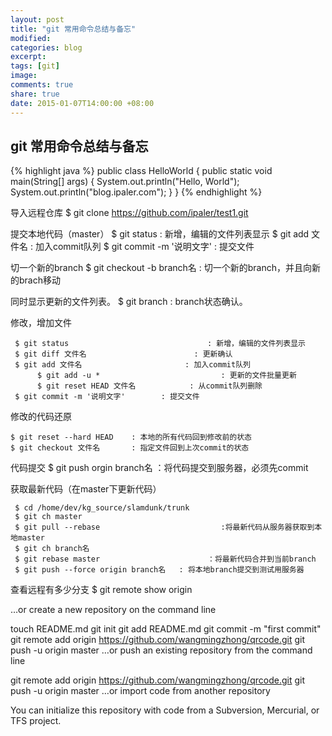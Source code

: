 ```yaml
---
layout: post
title: "git 常用命令总结与备忘"
modified:
categories: blog
excerpt:
tags: [git]
image:
comments: true
share: true
date: 2015-01-07T14:00:00 +08:00
---
```



## git 常用命令总结与备忘

{% highlight java %}
    public class HelloWorld {
        public static void main(String[] args) {
            System.out.println("Hello, World");
            System.out.println("blog.ipaler.com");
        }
    }
{% endhighlight %}

导入远程仓库
$ git clone https://github.com/ipaler/test1.git

提交本地代码（master）
$ git status                               : 新增，编辑的文件列表显示
$ git add 文件名                           : 加入commit队列
$ git commit -m '说明文字'                 : 提交文件

切一个新的branch
     $ git checkout -b branch名         : 切一个新的branch，并且向新的brach移动

同时显示更新的文件列表。
     $ git branch                               : branch状态确认。

修改，增加文件

     $ git status                               : 新增，编辑的文件列表显示
     $ git diff 文件名                        : 更新确认   
     $ git add 文件名                       : 加入commit队列
          $ git add -u *                           : 更新的文件批量更新
          $ git reset HEAD 文件名            : 从commit队列删除
     $ git commit -m '说明文字'        : 提交文件
修改的代码还原

    $ git reset --hard HEAD    : 本地的所有代码回到修改前的状态
    $ git checkout 文件名       : 指定文件回到上次commit的状态

代码提交
    $ git push orgin branch名              ：将代码提交到服务器，必须先commit


获取最新代码（在master下更新代码）

     $ cd /home/dev/kg_source/slamdunk/trunk
     $ git ch master
     $ git pull --rebase                           :将最新代码从服务器获取到本地master
     $ git ch branch名
     $ git rebase master                        ：将最新代码合并到当前branch
     $ git push --force origin branch名   : 将本地branch提交到测试用服务器
查看远程有多少分支    $ git remote show origin



…or create a new repository on the command line

touch README.md
git init
git add README.md
git commit -m "first commit"
git remote add origin https://github.com/wangmingzhong/qrcode.git
git push -u origin master
…or push an existing repository from the command line


git remote add origin https://github.com/wangmingzhong/qrcode.git
git push -u origin master
…or import code from another repository

You can initialize this repository with code from a Subversion, Mercurial, or TFS project.


